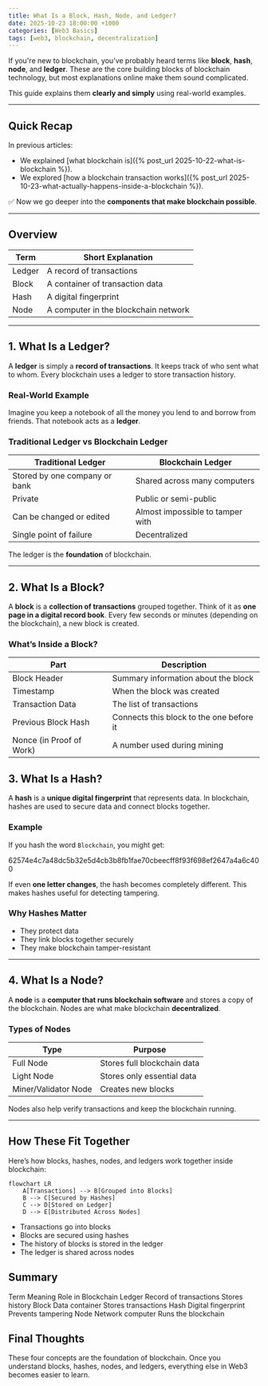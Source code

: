 ```yaml
---
title: What Is a Block, Hash, Node, and Ledger?
date: 2025-10-23 18:00:00 +1000
categories: [Web3 Basics]
tags: [web3, blockchain, decentralization]
---
```



If you're new to blockchain, you’ve probably heard terms like **block**, **hash**, **node**, and **ledger**. These are the core building blocks of blockchain technology, but most explanations online make them sound complicated.

This guide explains them **clearly and simply** using real-world examples.

---

## Quick Recap

In previous articles:
- We explained [what blockchain is]({% post_url 2025-10-22-what-is-blockchain %}).
- We explored [how a blockchain transaction works]({% post_url 2025-10-23-what-actually-happens-inside-a-blockchain %}).

✅ Now we go deeper into the **components that make blockchain possible**.

---

## Overview

| Term | Short Explanation |
|------|--------------------|
| Ledger | A record of transactions |
| Block | A container of transaction data |
| Hash | A digital fingerprint |
| Node | A computer in the blockchain network |

---

## 1. What Is a Ledger?

A **ledger** is simply a **record of transactions**. It keeps track of who sent what to whom. Every blockchain uses a ledger to store transaction history.

### Real-World Example
Imagine you keep a notebook of all the money you lend to and borrow from friends. That notebook acts as a **ledger**.

### Traditional Ledger vs Blockchain Ledger

| Traditional Ledger | Blockchain Ledger |
|--------------------|-------------------|
| Stored by one company or bank | Shared across many computers |
| Private | Public or semi-public |
| Can be changed or edited | Almost impossible to tamper with |
| Single point of failure | Decentralized |

The ledger is the **foundation** of blockchain.

---

## 2. What Is a Block?

A **block** is a **collection of transactions** grouped together. Think of it as **one page in a digital record book**. Every few seconds or minutes (depending on the blockchain), a new block is created.

### What’s Inside a Block?

| Part | Description |
|------|-------------|
| Block Header | Summary information about the block |
| Timestamp | When the block was created |
| Transaction Data | The list of transactions |
| Previous Block Hash | Connects this block to the one before it |
| Nonce (in Proof of Work) | A number used during mining |


## 3. What Is a Hash?

A **hash** is a **unique digital fingerprint** that represents data. In blockchain, hashes are used to secure data and connect blocks together.

### Example
If you hash the word `Blockchain`, you might get:

62574e4c7a48dc5b32e5d4cb3b8fb1fae70cbeecff8f93f698ef2647a4a6c400

If even **one letter changes**, the hash becomes completely different. This makes hashes useful for detecting tampering.

### Why Hashes Matter
- They protect data
- They link blocks together securely
- They make blockchain tamper-resistant

---

## 4. What Is a Node?

A **node** is a **computer that runs blockchain software** and stores a copy of the blockchain. Nodes are what make blockchain **decentralized**.

### Types of Nodes

| Type | Purpose |
|------|---------|
| Full Node | Stores full blockchain data |
| Light Node | Stores only essential data |
| Miner/Validator Node | Creates new blocks |

Nodes also help verify transactions and keep the blockchain running.

---

## How These Fit Together

Here’s how blocks, hashes, nodes, and ledgers work together inside blockchain:

```mermaid
flowchart LR
    A[Transactions] --> B[Grouped into Blocks]
    B --> C[Secured by Hashes]
    C --> D[Stored on Ledger]
    D --> E[Distributed Across Nodes]
```

- Transactions go into blocks
- Blocks are secured using hashes
- The history of blocks is stored in the ledger
- The ledger is shared across nodes

## Summary
Term	Meaning	Role in Blockchain
Ledger	Record of transactions	Stores history
Block	Data container	Stores transactions
Hash	Digital fingerprint	Prevents tampering
Node	Network computer	Runs the blockchain

## Final Thoughts
These four concepts are the foundation of blockchain. Once you understand blocks, hashes, nodes, and ledgers, everything else in Web3 becomes easier to learn.


